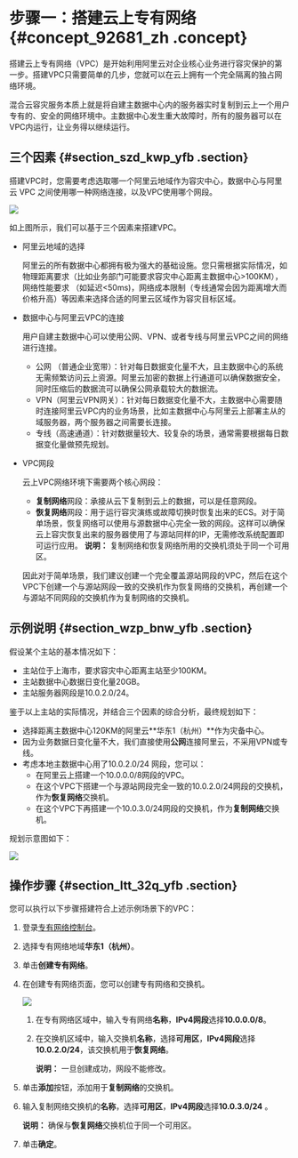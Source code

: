 # 步骤一：搭建云上专有网络 {#concept_92681_zh .concept}

搭建云上专有网络（VPC）是开始利用阿里云对企业核心业务进行容灾保护的第一步。搭建VPC只需要简单的几步，您就可以在云上拥有一个完全隔离的独占网络环境。

混合云容灾服务本质上就是将自建主数据中心内的服务器实时复制到云上一个用户专有的、安全的网络环境中。主数据中心发生重大故障时，所有的服务器可以在VPC内运行，让业务得以继续运行。

## 三个因素 {#section_szd_kwp_yfb .section}

搭建VPC时，您需要考虑选取哪一个阿里云地域作为容灾中心，数据中心与阿里云 VPC 之间使用哪一种网络连接，以及VPC使用哪个网段。

![](http://static-aliyun-doc.oss-cn-hangzhou.aliyuncs.com/assets/img/64152/154469631833361_zh-CN.jpg)

如上图所示，我们可以基于三个因素来搭建VPC。

-   阿里云地域的选择

    阿里云的所有数据中心都拥有极为强大的基础设施。您只需根据实际情况，如物理距离要求（比如业务部门可能要求容灾中心距离主数据中心\>100KM），网络性能要求 （如延迟<50ms\)，网络成本限制（专线通常会因为距离增大而价格升高）等因素来选择合适的阿里云区域作为容灾目标区域。

-   数据中心与阿里云VPC的连接

    用户自建主数据中心可以使用公网、VPN、或者专线与阿里云VPC之间的网络进行连接。

    -   公网 （普通企业宽带）：针对每日数据变化量不大，且主数据中心的系统无需频繁访问云上资源。阿里云加密的数据上行通道可以确保数据安全，同时压缩后的数据流可以确保公网承载较大的数据流。
    -   VPN（阿里云VPN网关）：针对每日数据变化量不大，主数据中心需要随时连接阿里云VPC内的业务场景，比如主数据中心与阿里云上部署主从的域服务器，两个服务器之间需要长连接。
    -   专线（高速通道）：针对数据量较大、较复杂的场景，通常需要根据每日数据变化量做预先规划。
-   VPC网段

    云上VPC网络环境下需要两个核心网段：

    -   **复制网络**网段：承接从云下复制到云上的数据，可以是任意网段。
    -   **恢复网络**网段：用于运行容灾演练或故障切换时恢复出来的ECS。对于简单场景，恢复网络可以使用与源数据中心完全一致的网段。这样可以确保云上容灾恢复出来的服务器使用了与源站同样的IP，无需修改系统配置即可运行应用。
    **说明：** 复制网络和恢复网络所用的交换机须处于同一个可用区。

    因此对于简单场景，我们建议创建一个完全覆盖源站网段的VPC，然后在这个VPC下创建一个与源站网段一致的交换机作为恢复网络的交换机，再创建一个与源站不同网段的交换机作为复制网络的交换机。


## 示例说明 {#section_wzp_bnw_yfb .section}

假设某个主站的基本情况如下：

-   主站位于上海市，要求容灾中心距离主站至少100KM。
-   主站数据中心数据日变化量20GB。
-   主站服务器网段是10.0.2.0/24。

鉴于以上主站的实际情况，并结合三个因素的综合分析，最终规划如下：

-   选择距离主数据中心120KM的阿里云**华东1（杭州）**作为灾备中心。
-   因为业务数据日变化量不大，我们直接使用**公网**连接阿里云，不采用VPN或专线。
-   考虑本地主数据中心用了10.0.2.0/24 网段，您可以：
    -   在阿里云上搭建一个10.0.0.0/8网段的VPC。
    -   在这个VPC下搭建一个与源站网段完全一致的10.0.2.0/24网段的交换机，作为**恢复网络**交换机。
    -   在这个VPC下再搭建一个10.0.3.0/24网段的交换机，作为**复制网络**交换机。

规划示意图如下：

![](http://static-aliyun-doc.oss-cn-hangzhou.aliyuncs.com/assets/img/64152/154469631833460_zh-CN.jpg)

## 操作步骤 {#section_ltt_32q_yfb .section}

您可以执行以下步骤搭建符合上述示例场景下的VPC：

1.  登录[专有网络控制台](https://vpc.console.aliyun.com/vpc/cn-hangzhou/vpcs)。
2.  选择专有网络地域**华东1（杭州）**。
3.  单击**创建专有网络**。
4.  在创建专有网络页面，您可以创建专有网络和交换机。

    ![](http://static-aliyun-doc.oss-cn-hangzhou.aliyuncs.com/assets/img/64152/154469631933473_zh-CN.png)

    1.  在专有网络区域中，输入专有网络**名称**，**IPv4网段**选择**10.0.0.0/8**。
    2.  在交换机区域中，输入交换机**名称**，选择**可用区**，**IPv4网段**选择**10.0.2.0/24**，该交换机用于**恢复网络**。

        **说明：** 一旦创建成功，网段不能修改。

5.  单击**添加**按钮，添加用于**复制网络**的交换机。
6.  输入复制网络交换机的**名称**，选择**可用区**，**IPv4网段**选择**10.0.3.0/24** 。

    **说明：** 确保与**恢复网络**交换机位于同一个可用区。

7.  单击**确定**。

